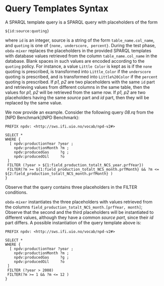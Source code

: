 # Query Templates Syntax

A SPARQL template query is a SPARQL query with placeholders of the form

~~~~~
${id:source:quoting}
~~~~~

where `id` is an integer, source is a string of the form `table_name.col_name`, and `quoting` is one of `{none, underscore, percent}`. During the test phase, `obda-mixer` replaces the placeholders in the provided SPARQL templates with database values retrieved from the column `table_name.col_name` in the database. Blank spaces in such values are encoded according to the `quoting` policy. For instance, a value `Little Color` is kept as is if the `none` quoting is prescribed, is transformed into `Little_Color` if the `underscore` quoting is prescribed, and is transformed into `Little%20Color` if the `percent` quoting is prescribed. If _p1, p2_ are two placeholders with the same `id` part and retrieving values from different columns in the same table, then the values for _p1, p2_ will be retrieved from the same row. If _p1, p2_ are two placeholders having the same _source_ part and _id_ part, then they will be replaced by the same value. 

We now provide an example. Consider the following query _08.rq_ from the [NPD Benchmark](NPD Benchmark):

```sparql
PREFIX npdv: <http://sws.ifi.uio.no/vocab/npd-v2#>

SELECT *
WHERE {
  [ npdv:productionYear ?year ;
    npdv:productionMonth ?m ;
    npdv:producedGas     ?g ;
    npdv:producedOil     ?o 
 ]
 FILTER (?year > ${1:field_production_totalt_NCS_year.prfYear}) 
 FILTER(?m >= ${1:field_production_totalt_NCS_month.prfMonth} && ?m <= ${2:field_production_totalt_NCS_month.prfMonth} )
} 
```

Observe that the query contains three placeholders in the FILTER conditions. 

`obda-mixer` instantiates the three placeholders with values retrieved from the columns `field_production_totalt_NCS_month.[prfYear, month]`; Observe that the second and the third placeholders will be instantiated to different values, although they have a common _source part_, since their _id_ part differs. A possible instantiation  of the query template above is:

```sparql
PREFIX npdv: <http://sws.ifi.uio.no/vocab/npd-v2#>

SELECT *
WHERE {
  [ npdv:productionYear ?year ;
    npdv:productionMonth ?m ;
    npdv:producedGas     ?g ;
    npdv:producedOil     ?o 
 ]
 FILTER (?year > 2008) 
 FILTER(?m >= 1 && ?m <= 12 )
} 
```
